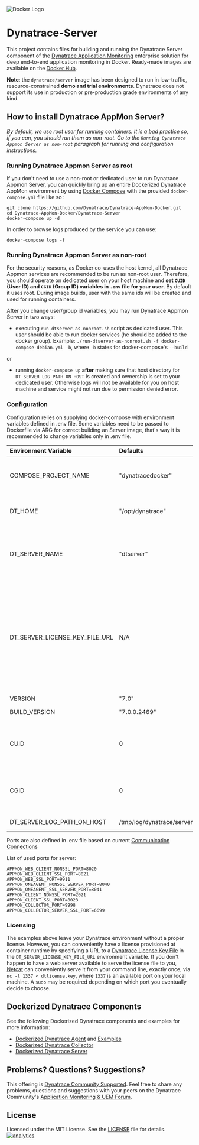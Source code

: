 ![Docker Logo](https://github.com/Dynatrace/Dynatrace-Docker/blob/images/docker-logo.png)

# Dynatrace-Server

This project contains files for building and running the Dynatrace Server component of the [Dynatrace Application Monitoring](http://www.dynatrace.com/docker) enterprise solution for deep end-to-end application monitoring in Docker. Ready-made images are available on the [Docker Hub](https://hub.docker.com/r/dynatrace/server/).

**Note**: the `dynatrace/server` image has been designed to run in low-traffic, resource-constrained **demo and trial environments**. Dynatrace does not support its use in production or pre-production grade environments of any kind.

## How to install Dynatrace AppMon Server?

*By default, we use root user for running containers. It is a bad practice so, if you can, you should run them as non-root. Go to the `Running Dynatrace Appmon Server as non-root` paragraph for running and configuration instructions.*

### Running Dynatrace Appmon Server as root

If you don't need to use a non-root or dedicated user to run Dynatrace Appmon Server, you can quickly bring up an entire Dockerized Dynatrace AppMon environment by using [Docker Compose](https://docs.docker.com/compose/) with the provided `docker-compose.yml` file like so :

```
git clone https://github.com/Dynatrace/Dynatrace-AppMon-Docker.git
cd Dynatrace-AppMon-Docker/Dynatrace-Server
docker-compose up -d
```
In order to browse logs produced by the service you can use:
```
docker-compose logs -f
```

### Running Dynatrace Appmon Server as non-root

For the security reasons, as Docker co-uses the host kernel, all Dynatrace Appmon services are recommended to be run as non-root user. Therefore, you should operate on dedicated user on your host machine and **set `CUID` (User ID) and `CGID` (Group ID) variables in `.env` file for your user**. By default it uses root. During image builds, user with the same ids will be created and used for running containers. 

After you change user/group id variables, you may run Dynatrace Appmon Server in two ways:
* executing `run-dtserver-as-nonroot.sh` script as dedicated user. This user should be able to run docker services (he should be added to the docker group). Example: `./run-dtserver-as-nonroot.sh -f docker-compose-debian.yml -b`, where `-b` states for docker-compose's `--build`

or
* running `docker-compose up` **after** making sure that host directory for `DT_SERVER_LOG_PATH_ON_HOST` is created and ownership is set to your dedicated user. Otherwise logs will not be available for you on host machine and service might not run due to permission denied error. 
 

### Configuration

Configuration relies on supplying docker-compose with environment variables defined in .env file. Some variables need to be passed to Dockerfile via ARG for correct building an Server image, that's way it is recommended to change variables only in .env file.

| Environment Variable          | Defaults                    | Description
|:------------------------------|:----------------------------|:-----------
| COMPOSE_PROJECT_NAME          | "dynatracedocker"           | A name of the Project. Also used for network naming.
| DT_HOME                       | "/opt/dynatrace"            | Path to dynatrace installation directory
| DT_SERVER_NAME                | "dtserver"                  | A name that applies to both the server and the container instance.
| DT_SERVER_LICENSE_KEY_FILE_URL     | N/A                    | A URL to a Dynatrace License Key file (optional). If the variable remains unset, a license key has to be provided through the Dynatrace Client.
| VERSION                       | "7.0"                       | GA version
| BUILD_VERSION                 | "7.0.0.2469"                | Build version
| CUID                          | 0                           | User ID of the user that is used in the docker container
| CGID                          | 0                           | Group ID of the user that is used in the docker container
| DT_SERVER_LOG_PATH_ON_HOST    | /tmp/log/dynatrace/servers/dtserver                           | Log path on the host

Ports are also defined in .env file based on current [Communication Connections](https://community-staging.dynalabs.io/support/doc/appmon/installation/set-up-communication-connections/)

List of used ports for server:
```
APPMON_WEB_CLIENT_NONSSL_PORT=8020
APPMON_WEB_CLIENT_SSL_PORT=8021
APPMON_WEB_SSL_PORT=9911
APPMON_ONEAGENT_NONSSL_SERVER_PORT=8040
APPMON_ONEAGENT_SSL_SERVER_PORT=8041
APPMON_CLIENT_NONSSL_PORT=2021
APPMON_CLIENT_SSL_PORT=8023
APPMON_COLLECTOR_PORT=9998
APPMON_COLLECTOR_SERVER_SSL_PORT=6699
```

### Licensing

The examples above leave your Dynatrace environment without a proper license. However, you can conveniently have a license provisioned at container runtime by specifying a URL to a [Dynatrace License Key File](http://bit.ly/dttrial-docker-github) in the `DT_SERVER_LICENSE_KEY_FILE_URL` environment variable. If you don't happen to have a web server available to serve the license file to you, [Netcat](https://en.wikipedia.org/wiki/Netcat) can conveniently serve it from your command line, exactly once, via `nc -l 1337 < dtlicense.key`, where `1337` is an available port on your local machine. A `sudo` may be required depending on which port you eventually decide to choose.

## Dockerized Dynatrace Components

See the following Dockerized Dynatrace components and examples for more information:

- [Dockerized Dynatrace Agent](https://github.com/Dynatrace/Dynatrace-Docker/tree/7.0_GA/Dynatrace-Agent) and [Examples](https://github.com/Dynatrace/Dynatrace-Docker/tree/7.0_GA/Dynatrace-Agent-Examples)
- [Dockerized Dynatrace Collector](https://github.com/Dynatrace/Dynatrace-Docker/tree/7.0_GA/Dynatrace-Collector)
- [Dockerized Dynatrace Server](https://github.com/Dynatrace/Dynatrace-Docker/tree/7.0_GA/Dynatrace-Server)

## Problems? Questions? Suggestions?

This offering is [Dynatrace Community Supported](https://community.dynatrace.com/community/display/DL/Support+Levels#SupportLevels-Communitysupported/NotSupportedbyDynatrace(providedbyacommunitymember)). Feel free to share any problems, questions and suggestions with your peers on the Dynatrace Community's [Application Monitoring & UEM Forum](https://answers.dynatrace.com/spaces/146/index.html).

## License

Licensed under the MIT License. See the [LICENSE](https://github.com/Dynatrace/Dynatrace-Docker/blob/master/LICENSE) file for details.
[![analytics](https://www.google-analytics.com/collect?v=1&t=pageview&_s=1&dl=https%3A%2F%2Fgithub.com%2FdynaTrace&dp=%2FDynatrace-Docker%2FDynatrace-Server&dt=Dynatrace-Docker%2FDynatrace-Server&_u=Dynatrace~&cid=github.com%2FdynaTrace&tid=UA-54510554-5&aip=1)]()
